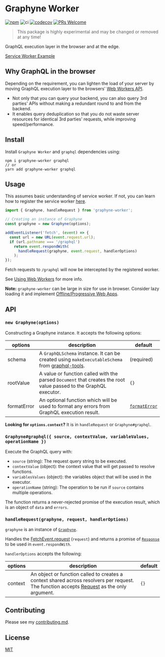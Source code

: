 # Graphyne Worker

[![npm](https://badgen.net/npm/v/graphyne-worker)](https://www.npmjs.com/package/graphyne-worker)
![ci](https://github.com/hoangvvo/graphyne/workflows/Test%20and%20coverage/badge.svg)
[![codecov](https://codecov.io/gh/hoangvvo/graphyne/branch/master/graph/badge.svg)](https://codecov.io/gh/hoangvvo/graphyne)
[![PRs Welcome](https://badgen.net/badge/PRs/welcome/ff5252)](/CONTRIBUTING.md)

> This package is highly experimental and may be changed or removed at any time!

GraphQL execution layer in the browser and at the edge.

[Service Worker Example](/examples/with-service-worker)

## Why GraphQL in the browser

Depending on the requirement, you can lighten the load of your server by moving GraphQL execution layer to the browsers' [Web Workers API](https://developer.mozilla.org/en-US/docs/Web/API/Web_Workers_API).

- Not only that you can query your backend, you can also query 3rd parties' APIs without making a redundant round to and from the backend.
- It enables query deduplication so that you do not waste server resources for identical 3rd parties' requests, while improving speed/performance.

## Install

Install `Graphyne Worker` and `graphql` dependencies using:

```shell
npm i graphyne-worker graphql
// or
yarn add graphyne-worker graphql
```

## Usage

This assumes basic understanding of service worker. If not, you can learn how to register the service worker [here](https://developers.google.com/web/fundamentals/primers/service-workers/registration).

```javascript
import { Graphyne, handleRequest } from 'graphyne-worker';

// Creating an instance of Graphyne
const graphyne = new Graphyne(options);

addEventListener('fetch', (event) => {
  const url = new URL(event.request.url);
  if (url.pathname === '/graphql')
    return event.respondWith(
      handleRequest(graphyne, event.request, handlerOptions)
    );
});
```

Fetch requests to `/graphql` will now be intercepted by the registered worker.

See [Using Web Workers](https://developer.mozilla.org/en-US/docs/Web/API/Web_Workers_API/Using_web_workers) for more info.

**Note:** `graphyne-worker` can be large in size for use in browser. Consider lazy loading it and implement [Offline/Progressive Web Apps](https://web.dev/progressive-web-apps/).

## API

### `new Graphyne(options)`

Constructing a Graphyne instance. It accepts the following options:

| options | description | default |
|---------|-------------|---------|
| schema | A `GraphQLSchema` instance. It can be created using `makeExecutableSchema` from [graphql-tools](https://github.com/apollographql/graphql-tools). | (required) |
| rootValue | A value or function called with the parsed `Document` that creates the root value passed to the GraphQL executor. | `{}` |
| formatError | An optional function which will be used to format any errors from GraphQL execution result. | [`formatError`](https://github.com/graphql/graphql-js/blob/master/src/error/formatError.js) |

**Looking for `options.context`?** It is in `handleRequest` or `Graphyne#graphql`.

### `Graphyne#graphql({ source, contextValue, variableValues, operationName })`

Execute the GraphQL query with:

- `source` (string): The request query string to be executed.
- `contextValue` (object): the context value that will get passed to resolve functions.
- `variablesValues` (object): the variables object that will be used in the executor.
- `operationName` (string): The operation to be run if `source` contains multiple operations.

The function returns a never-rejected promise of the execution result, which is an object of `data` and `errors`.

### `handleRequest(graphyne, request, handlerOptions)`

`graphyne` is an instance of [`Graphyne`](#new-graphyneoptions).

Handles the [FetchEvent.request](https://developer.mozilla.org/en-US/docs/Web/API/FetchEvent/request) (`request`) and returns a promise of [`Response`](https://developer.mozilla.org/en-US/docs/Web/API/Response) to be used in `event.respondWith`.

`handlerOptions` accepts the following:

| options | description | default |
|---------|-------------|---------|
| context | An object or function called to creates a context shared across resolvers per request. The function accepts [Request](https://developer.mozilla.org/en-US/docs/Web/API/Request) as the only argument. | `{}` |

## Contributing

Please see my [contributing.md](/CONTRIBUTING.md).

## License

[MIT](/LICENSE)
